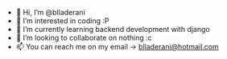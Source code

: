 - 👋 Hi, I’m @blladerani
- 👀 I’m interested in coding :P
- 🌱 I’m currently learning backend development with django
- 💞️ I’m looking to collaborate on nothing :c
- 📫 You can reach me on my email -> blladerani@hotmail.com 

<!---
blladerani/blladerani is a ✨ special ✨ repository because its `README.md` (this file) appears on your GitHub profile.
You can click the Preview link to take a look at your changes.
--->

